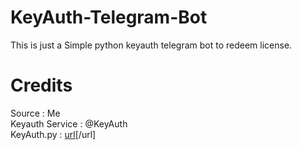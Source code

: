# KeyAuth-Telegram-Bot

This is just a Simple python keyauth telegram bot to redeem license.



# Credits

Source : Me
</br>
Keyauth Service : @KeyAuth
</br>
KeyAuth.py : [url](https://github.com/KeyAuth/KeyAuth-Python-Example)[/url]

